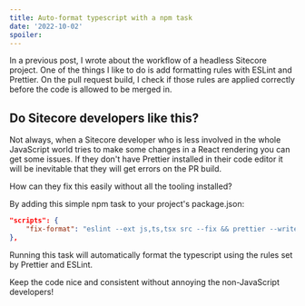 ```yaml
---
title: Auto-format typescript with a npm task
date: '2022-10-02'
spoiler:  
---
```


In a previous post, I wrote about the workflow of a headless Sitecore project. 
One of the things I like to do is add formatting rules with ESLint and Prettier. On the pull request build, I check if those rules are applied correctly before the code is allowed to be merged in.

## Do Sitecore developers like this?
Not always, when a Sitecore developer who is less involved in the whole JavaScript world tries to make some changes in a React rendering you can get some issues. If they don't have Prettier installed in their code editor it will be inevitable that they will get errors on the PR build. 

How can they fix this easily without all the tooling installed?

By adding this simple npm task to your project's package.json:

```JSON
"scripts": {
    "fix-format": "eslint --ext js,ts,tsx src --fix && prettier --write \"src/**/*.{ts,tsx}\""
},
```

Running this task will automatically format the typescript using the rules set by Prettier and ESLint.

Keep the code nice and consistent without annoying the non-JavaScript developers!